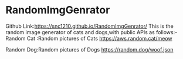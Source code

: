 # RandomImgGenrator
Github Link:https://snc1210.github.io/RandomImgGenrator/
This is the random image generator of cats and dogs,with public APIs as follows:-
Random Cat :Random pictures of Cats
https://aws.random.cat/meow

Random Dog:Random pictures of Dogs
https://random.dog/woof.json
